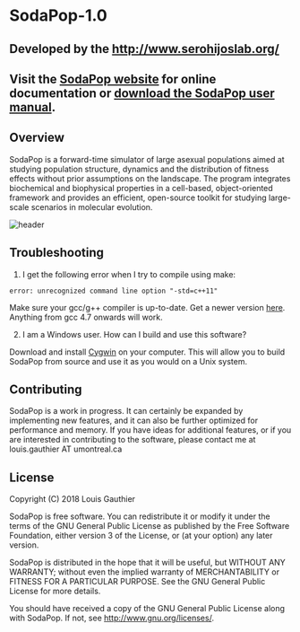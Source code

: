 # SodaPop-1.0

## Developed by the http://www.serohijoslab.org/

## Visit the [SodaPop website](https://louisgt.github.io/SodaPop/) for online documentation or [download the SodaPop user manual](https://github.com/louisgt/SodaPop/files/2906347/SodaPop-manual-v1.pdf).

## Overview

SodaPop is a forward-time simulator of large asexual populations aimed at studying population structure, dynamics and the distribution of fitness effects without prior assumptions on the landscape. The program integrates biochemical and biophysical properties in a cell-based, object-oriented framework and provides an efficient, open-source toolkit for studying large-scale scenarios in molecular evolution.

![header](https://user-images.githubusercontent.com/29554043/32801437-0cb5cc14-c94b-11e7-8b22-5687ff245afc.png)

## Troubleshooting

1. I get the following error when I try to compile using make: 
```
error: unrecognized command line option "-std=c++11"
```

Make sure your gcc/g++ compiler is up-to-date. Get a newer version [here](https://gcc.gnu.org/). Anything from gcc 4.7 onwards will work.

2. I am a Windows user. How can I build and use this software?

Download and install [Cygwin](https://www.cygwin.com/) on your computer. This will allow you to build SodaPop from source and use it as you would on a Unix system.


## Contributing

SodaPop is a work in progress. It can certainly be expanded by implementing new features, and it can also be further optimized for performance and memory. If you have ideas for additional features, or if you are interested in contributing to the software, please contact me at louis.gauthier AT umontreal.ca


## License

Copyright (C) 2018 Louis Gauthier

SodaPop is free software. You can redistribute it or modify it under the terms of the GNU General Public License as published by the Free Software Foundation, either version 3 of the License, or (at your option) any later version.

SodaPop is distributed in the hope that it will be useful, but WITHOUT ANY WARRANTY; without even the implied warranty of MERCHANTABILITY or FITNESS FOR A PARTICULAR PURPOSE.  See the GNU General Public License for more details.

You should have received a copy of the GNU General Public License along with SodaPop.  If not, see <http://www.gnu.org/licenses/>.
